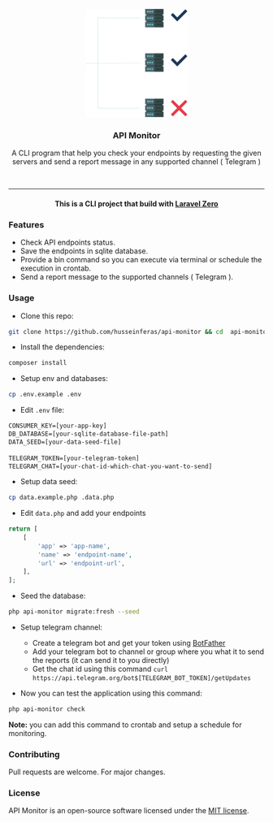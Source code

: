 <p align="center">
<img width="200" src="assets/api_m.svg" alt="API Monitor logo"></p>
<h3 align="center">API Monitor</h3>
<p align="center">A CLI program that help you check your endpoints by requesting the given servers and send a report message in any supported channel ( Telegram )</p>
<br>
<hr>


#### <center>This is a CLI project that build with <a href="https://laravel-zero.com">Laravel Zero</a></center>

### Features

* Check API endpoints status.
* Save the endpoints in sqlite database.
* Provide a bin command so you can execute via terminal or schedule the execution in crontab. 
* Send a report message to the supported channels ( Telegram ).

### Usage

* Clone this repo:

```bash
git clone https://github.com/husseinferas/api-monitor && cd  api-monitor
```

* Install the dependencies:
```bash
composer install
```

* Setup env and databases:
```bash
cp .env.example .env
```
* Edit `.env` file:
```dotenv
CONSUMER_KEY=[your-app-key]
DB_DATABASE=[your-sqlite-database-file-path]
DATA_SEED=[your-data-seed-file]

TELEGRAM_TOKEN=[your-telegram-token]
TELEGRAM_CHAT=[your-chat-id-which-chat-you-want-to-send]
```
* Setup data seed:

```bash
cp data.example.php .data.php
```
* Edit `data.php` and add your endpoints
```php
return [
    [
        'app' => 'app-name',
        'name' => 'endpoint-name',
        'url' => 'endpoint-url',
    ],
];
```

* Seed the database:
```bash
php api-monitor migrate:fresh --seed 
```

* Setup telegram channel:

  * Create a telegram bot and get your token using [BotFather](https://telegram.me/BotFather)
  * Add your telegram bot to channel or group where you what it to send the reports (it can send it to you directly)
  * Get the chat id using this command
``curl https://api.telegram.org/bot$[TELEGRAM_BOT_TOKEN]/getUpdates``

* Now you can test the application using this command:
```bash
php api-monitor check
```

**Note:** you can add this command to crontab and setup a schedule for monitoring. 


### Contributing

Pull requests are welcome. For major changes.

### License

API Monitor is an open-source software licensed under the [MIT license](https://github.com/husseinferas/api-monitor/blob/master/LICENSE).
